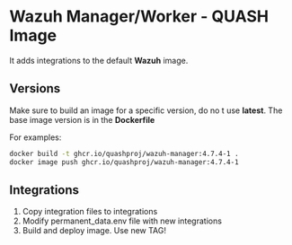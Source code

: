 # Wazuh Manager/Worker - QUASH Image

It adds integrations to the default **Wazuh** image.

## Versions

Make sure to build an image for a specific version, do no t use **latest**. The base image version is in the **Dockerfile**

For examples:

```bash
docker build -t ghcr.io/quashproj/wazuh-manager:4.7.4-1 .
docker image push ghcr.io/quashproj/wazuh-manager:4.7.4-1
```

## Integrations

1. Copy integration files to integrations
2. Modify permanent_data.env file with new integrations
3. Build and deploy image.  Use new TAG!

